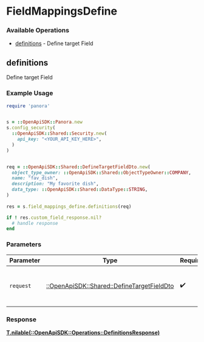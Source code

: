 # FieldMappingsDefine


### Available Operations

* [definitions](#definitions) - Define target Field

## definitions

Define target Field

### Example Usage

```ruby
require 'panora'


s = ::OpenApiSDK::Panora.new
s.config_security(
  ::OpenApiSDK::Shared::Security.new(
    api_key: "<YOUR_API_KEY_HERE>",
  )
)


req = ::OpenApiSDK::Shared::DefineTargetFieldDto.new(
  object_type_owner: ::OpenApiSDK::Shared::ObjectTypeOwner::COMPANY,
  name: "fav_dish",
  description: "My favorite dish",
  data_type: ::OpenApiSDK::Shared::DataType::STRING,
)
    
res = s.field_mappings_define.definitions(req)

if ! res.custom_field_response.nil?
  # handle response
end

```

### Parameters

| Parameter                                                                                 | Type                                                                                      | Required                                                                                  | Description                                                                               |
| ----------------------------------------------------------------------------------------- | ----------------------------------------------------------------------------------------- | ----------------------------------------------------------------------------------------- | ----------------------------------------------------------------------------------------- |
| `request`                                                                                 | [::OpenApiSDK::Shared::DefineTargetFieldDto](../../models/shared/definetargetfielddto.md) | :heavy_check_mark:                                                                        | The request object to use for the request.                                                |


### Response

**[T.nilable(::OpenApiSDK::Operations::DefinitionsResponse)](../../models/operations/definitionsresponse.md)**

